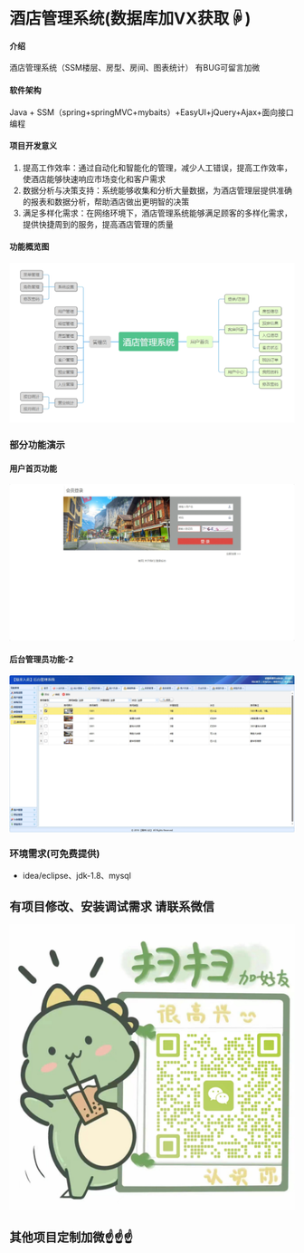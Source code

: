 # 酒店管理系统(数据库加VX获取☟)

#### 介绍
酒店管理系统（SSM楼层、房型、房间、图表统计）
有BUG可留言加微

#### 软件架构
Java + SSM（spring+springMVC+mybaits）+EasyUI+jQuery+Ajax+面向接口编程


#### 项目开发意义

1.  提高工作效率：通过自动化和智能化的管理，减少人工错误，提高工作效率，使酒店能够快速响应市场变化和客户需求
2.  数据分析与决策支持：系统能够收集和分析大量数据，为酒店管理层提供准确的报表和数据分析，帮助酒店做出更明智的决策
3.  满足多样化需求：在网络环境下，酒店管理系统能够满足顾客的多样化需求，提供快捷周到的服务，提高酒店管理的质量

#### 功能概览图
![输入图片说明](photo/%E5%8A%9F%E8%83%BD%E5%9B%BE.png)

### 部分功能演示
#### 用户首页功能
![输入图片说明](photo/%E7%94%A8%E6%88%B7%E5%8A%9F%E8%83%BD.gif)

#### 后台管理员功能-2
![输入图片说明](photo/%E7%AE%A1%E7%90%86%E5%91%98%E5%8A%9F%E8%83%BD-2.gif)


### 环境需求(可免费提供)
- idea/eclipse、jdk-1.8、mysql

## 有项目修改、安装调试需求 请联系微信
![输入图片说明](photo/0-WeChat.png)

## 其他项目定制加微☝☝☝



